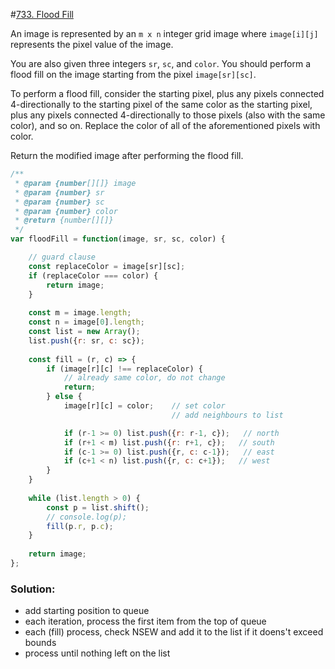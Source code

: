 #[733. Flood Fill](https://leetcode.com/problems/flood-fill/?envType=study-plan&id=algorithm-i)

An image is represented by an `m x n` integer grid image where `image[i][j]` represents the pixel value of the image.

You are also given three integers `sr`, `sc`, and `color`. You should perform a flood fill on the image starting from the pixel `image[sr][sc]`.

To perform a flood fill, consider the starting pixel, plus any pixels connected 4-directionally to the starting pixel of the same color as the starting pixel, plus any pixels connected 4-directionally to those pixels (also with the same color), and so on. Replace the color of all of the aforementioned pixels with color.

Return the modified image after performing the flood fill.

```javascript
/**
 * @param {number[][]} image
 * @param {number} sr
 * @param {number} sc
 * @param {number} color
 * @return {number[][]}
 */
var floodFill = function(image, sr, sc, color) {

    // guard clause
    const replaceColor = image[sr][sc];
    if (replaceColor === color) {
        return image;
    }
    
    const m = image.length;
    const n = image[0].length;
    const list = new Array();
    list.push({r: sr, c: sc});
    
    const fill = (r, c) => {
        if (image[r][c] !== replaceColor) {
            // already same color, do not change
            return;
        } else {
            image[r][c] = color;    // set color
                                    // add neighbours to list

            if (r-1 >= 0) list.push({r: r-1, c});   // north
            if (r+1 < m) list.push({r: r+1, c});   // south
            if (c-1 >= 0) list.push({r, c: c-1});   // east
            if (c+1 < n) list.push({r, c: c+1});   // west
        }
    }
    
    while (list.length > 0) {
        const p = list.shift();
        // console.log(p);
        fill(p.r, p.c);
    }
    
    return image;
};
```

### Solution:
- add starting position to queue
- each iteration, process the first item from the top of queue
- each (fill) process, check NSEW and add it to the list if it doens't exceed bounds
- process until nothing left on the list

